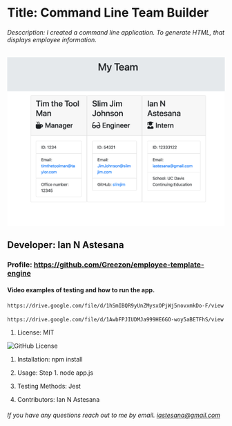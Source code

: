 
# Title: Command Line Team Builder

###### Desccription: I created a command line application. To generate HTML, that displays employee information.

![Alt text](./1.png "employee-template-engine")

## Developer: Ian N Astesana

### Profile: https://github.com/Greezon/employee-template-engine

#### Video examples of testing and how to run the app.
    https://drive.google.com/file/d/1hSmIBQR9yUnZMysxOPjWj5novxmkDo-F/view

    https://drive.google.com/file/d/1AwbFPJIUDMJa999HE6GO-woy5aBETFhS/view

1. License:
   MIT

![GitHub License](https://img.shields.io/badge/license-MIT-blue.svg)

1. Installation: 
   npm install

1. Usage: 
    Step 1. node app.js

1. Testing Methods: 
    Jest

1. Contributors: 
    Ian N Astesana

###### If you have any questions reach out to me by email. iastesana@gmail.com
    